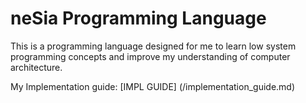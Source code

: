 # neSia Programming Language

This is a programming language designed for me to learn low system programming concepts and improve my understanding of computer architecture.

My Implementation guide: [IMPL GUIDE] (/implementation_guide.md)
